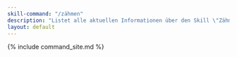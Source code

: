 ```yaml
---
skill-command: "/zähmen"
description: "Listet alle aktuellen Informationen über den Skill \"Zähmen\" auf. "
layout: default
---
```

{% include command_site.md %}
